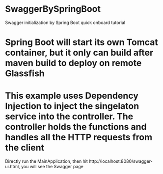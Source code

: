 # SwaggerBySpringBoot
Swagger initialization by Spring Boot quick onboard tutorial 

# Spring Boot will start its own Tomcat container, but it only can build after maven build to deploy on remote Glassfish
# This example uses Dependency Injection to inject the singelaton service into the controller. The controller holds the functions and handles all the HTTP requests from the client
Directly run the MainApplication, then hit http://localhost:8080/swagger-ui.html, you will see the Swagger page

